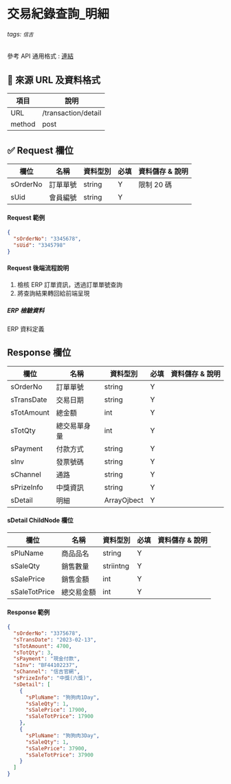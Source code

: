 # 交易紀錄查詢\_明細

###### tags: `信吉`

參考 API 通用格式 : [連結](/8noUxRMeTsWpyUam5wK3dQ)

## 💠 來源 URL 及資料格式

| 項目   | 說明                |
| ------ | ------------------- |
| URL    | /transaction/detail |
| method | post                |

## ✅ Request 欄位

| 欄位     | 名稱     | 資料型別 | 必填 | 資料儲存 & 說明 |
| -------- | -------- | -------- | ---- | --------------- |
| sOrderNo | 訂單單號 | string   | Y    | 限制 20 碼      |
| sUid     | 會員編號 | string   | Y    |

#### Request 範例

```json
{
  "sOrderNo": "3345678",
  "sUid": "3345798"
}
```

#### Request 後端流程說明

1. 檢核 ERP 訂單資訊，透過訂單單號查詢
2. 將查詢結果轉回給前端呈現

##### ERP 檢驗資料

ERP 資料定義

## Response 欄位

| 欄位       | 名稱         | 資料型別    | 必填 | 資料儲存 & 說明 |
| ---------- | ------------ | ----------- | ---- | --------------- |
| sOrderNo   | 訂單單號     | string      | Y    |
| sTransDate | 交易日期     | string      | Y    |
| sTotAmount | 總金額       | int         | Y    |
| sTotQty    | 總交易單身量 | int         | Y    |
| sPayment   | 付款方式     | string      | Y    |
| sInv       | 發票號碼     | string      | Y    |
| sChannel   | 通路         | string      | Y    |
| sPrizeInfo | 中獎資訊     | string      | Y    |
| sDetail    | 明細         | ArrayOjbect | Y    |

#### sDetail ChildNode 欄位

| 欄位          | 名稱       | 資料型別  | 必填 | 資料儲存 & 說明 |
| ------------- | ---------- | --------- | ---- | --------------- |
| sPluName      | 商品品名   | string    | Y    |
| sSaleQty      | 銷售數量   | striintng | Y    |
| sSalePrice    | 銷售金額   | int       | Y    |
| sSaleTotPrice | 總交易金額 | int       | Y    |

#### Response 範例

```json
{
  "sOrderNo": "3375678",
  "sTransDate": "2023-02-13",
  "sTotAmount": 4700,
  "sTotQty": 3,
  "sPayment": "現金付款",
  "sInv": "BF44102237",
  "sChannel": "信吉官網",
  "sPrizeInfo": "中獎(六獎)",
  "sDetail": [
    {
      "sPluName": "狗狗肉1Day",
      "sSaleQty": 1,
      "sSalePrice": 17900,
      "sSaleTotPrice": 17900
    },
    {
      "sPluName": "狗狗肉3Day",
      "sSaleQty": 1,
      "sSalePrice": 37900,
      "sSaleTotPrice": 37900
    }
  ]
}
```
